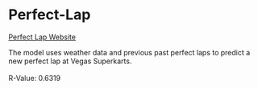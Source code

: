 # Perfect-Lap

[Perfect Lap Website](https://perfectlap.netlify.app)

The model uses weather data and previous past perfect laps to predict a new perfect lap at Vegas Superkarts. <br><br>
R-Value: 0.6319